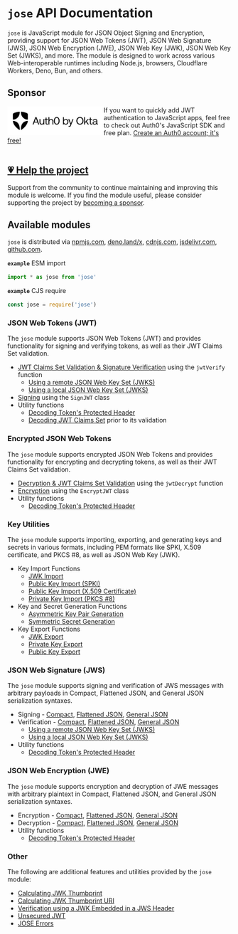 # `jose` API Documentation

`jose` is JavaScript module for JSON Object Signing and Encryption, providing support for JSON Web Tokens (JWT), JSON Web Signature (JWS), JSON Web Encryption (JWE), JSON Web Key (JWK), JSON Web Key Set (JWKS), and more. The module is designed to work across various Web-interoperable runtimes including Node.js, browsers, Cloudflare Workers, Deno, Bun, and others.

## Sponsor

<picture>
  <source media="(prefers-color-scheme: dark)" srcset="../sponsor/Auth0byOkta_dark.png">
  <source media="(prefers-color-scheme: light)" srcset="../sponsor/Auth0byOkta_light.png">
  <img height="65" align="left" alt="Auth0 by Okta" src="../sponsor/Auth0byOkta_light.png">
</picture>

If you want to quickly add JWT authentication to JavaScript apps, feel free to check out Auth0's JavaScript SDK and free plan. [Create an Auth0 account; it's free!][sponsor-auth0]<br><br>

## [💗 Help the project](https://github.com/sponsors/panva)

Support from the community to continue maintaining and improving this module is welcome. If you find the module useful, please consider supporting the project by [becoming a sponsor](https://github.com/sponsors/panva).

## Available modules

`jose` is distributed via [npmjs.com](https://www.npmjs.com/package/jose), [deno.land/x](https://deno.land/x/jose), [cdnjs.com](https://cdnjs.com/libraries/jose), [jsdelivr.com](https://www.jsdelivr.com/package/npm/jose), [github.com](https://github.com/panva/jose).

**`example`** ESM import
```js
import * as jose from 'jose'
```

**`example`** CJS require
```js
const jose = require('jose')
```

### JSON Web Tokens (JWT)

The `jose` module supports JSON Web Tokens (JWT) and provides functionality for signing and verifying tokens, as well as their JWT Claims Set validation.

- [JWT Claims Set Validation & Signature Verification](jwt/verify/functions/jwtVerify.md) using the `jwtVerify` function
  - [Using a remote JSON Web Key Set (JWKS)](jwks/remote/functions/createRemoteJWKSet.md)
  - [Using a local JSON Web Key Set (JWKS)](jwks/local/functions/createLocalJWKSet.md)
- [Signing](jwt/sign/classes/SignJWT.md) using the `SignJWT` class
- Utility functions
  - [Decoding Token's Protected Header](util/decode_protected_header/functions/decodeProtectedHeader.md)
  - [Decoding JWT Claims Set](util/decode_jwt/functions/decodeJwt.md) prior to its validation

### Encrypted JSON Web Tokens

The `jose` module supports encrypted JSON Web Tokens and provides functionality for encrypting and decrypting tokens, as well as their JWT Claims Set validation.

- [Decryption & JWT Claims Set Validation](jwt/decrypt/functions/jwtDecrypt.md) using the `jwtDecrypt` function
- [Encryption](jwt/encrypt/classes/EncryptJWT.md) using the `EncryptJWT` class
- Utility functions
  - [Decoding Token's Protected Header](util/decode_protected_header/functions/decodeProtectedHeader.md)

### Key Utilities

The `jose` module supports importing, exporting, and generating keys and secrets in various formats, including PEM formats like SPKI, X.509 certificate, and PKCS #8, as well as JSON Web Key (JWK).

- Key Import Functions
  - [JWK Import](key/import/functions/importJWK.md)
  - [Public Key Import (SPKI)](key/import/functions/importSPKI.md)
  - [Public Key Import (X.509 Certificate)](key/import/functions/importX509.md)
  - [Private Key Import (PKCS #8)](key/import/functions/importPKCS8.md)
- Key and Secret Generation Functions
  - [Asymmetric Key Pair Generation](key/generate_key_pair/functions/generateKeyPair.md)
  - [Symmetric Secret Generation](key/generate_secret/functions/generateSecret.md)
- Key Export Functions
  - [JWK Export](key/export/functions/exportJWK.md)
  - [Private Key Export](dkey/export/functions/exportPKCS8.md)
  - [Public Key Export](dkey/export/functions/exportSPKI.md)

### JSON Web Signature (JWS)

The `jose` module supports signing and verification of JWS messages with arbitrary payloads in Compact, Flattened JSON, and General JSON serialization syntaxes.

- Signing - [Compact](jws/compact/sign/classes/CompactSign.md), [Flattened JSON](jws/flattened/sign/classes/FlattenedSign.md), [General JSON](jws/general/sign/classes/GeneralSign.md)
- Verification - [Compact](jws/compact/verify/functions/compactVerify.md), [Flattened JSON](jws/flattened/verify/functions/flattenedVerify.md), [General JSON](jws/general/verify/functions/generalVerify.md)
  - [Using a remote JSON Web Key Set (JWKS)](jwks/remote/functions/createRemoteJWKSet.md)
  - [Using a local JSON Web Key Set (JWKS)](jwks/local/functions/createLocalJWKSet.md)
- Utility functions
  - [Decoding Token's Protected Header](util/decode_protected_header/functions/decodeProtectedHeader.md)

### JSON Web Encryption (JWE)

The `jose` module supports encryption and decryption of JWE messages with arbitrary plaintext in Compact, Flattened JSON, and General JSON serialization syntaxes.

- Encryption - [Compact](jwe/compact/encrypt/classes/CompactEncrypt.md), [Flattened JSON](jwe/flattened/encrypt/classes/FlattenedEncrypt.md), [General JSON](jwe/general/encrypt/classes/GeneralEncrypt.md)
- Decryption - [Compact](jwe/compact/decrypt/functions/compactDecrypt.md), [Flattened JSON](jwe/flattened/decrypt/functions/flattenedDecrypt.md), [General JSON](jwe/general/decrypt/functions/generalDecrypt.md)
- Utility functions
  - [Decoding Token's Protected Header](util/decode_protected_header/functions/decodeProtectedHeader.md)

### Other

The following are additional features and utilities provided by the `jose` module:

- [Calculating JWK Thumbprint](jwk/thumbprint/functions/calculateJwkThumbprint.md)
- [Calculating JWK Thumbprint URI](jwk/thumbprint/functions/calculateJwkThumbprintUri.md)
- [Verification using a JWK Embedded in a JWS Header](jwk/embedded/functions/EmbeddedJWK.md)
- [Unsecured JWT](jwt/unsecured/classes/UnsecuredJWT.md)
- [JOSE Errors](util/errors/README.md)

[sponsor-auth0]: https://a0.to/signup/panva
